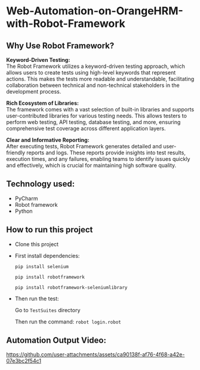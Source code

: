 # Web-Automation-on-OrangeHRM-with-Robot-Framework

## Why Use Robot Framework?

**Keyword-Driven Testing:**  
The Robot Framework utilizes a keyword-driven testing approach, which allows users to create tests using high-level keywords that represent actions. This makes the tests more readable and understandable, facilitating collaboration between technical and non-technical stakeholders in the development process.

**Rich Ecosystem of Libraries:**  
The framework comes with a vast selection of built-in libraries and supports user-contributed libraries for various testing needs. This allows testers to perform web testing, API testing, database testing, and more, ensuring comprehensive test coverage across different application layers.

**Clear and Informative Reporting:**  
After executing tests, Robot Framework generates detailed and user-friendly reports and logs. These reports provide insights into test results, execution times, and any failures, enabling teams to identify issues quickly and effectively, which is crucial for maintaining high software quality.

## Technology used:
- PyCharm
- Robot framework
- Python

## How to run this project

- Clone this project
- First install dependencies:

  ```pip install selenium```

  ```pip install robotframework```

  ```pip install robotframework-seleniumlibrary```

- Then run the test:

    Go to ```TestSuites``` directory

    Then run the command: ```robot login.robot```

## Automation Output Video:

https://github.com/user-attachments/assets/ca90138f-af76-4f68-a42e-07e3bc2f54c1

